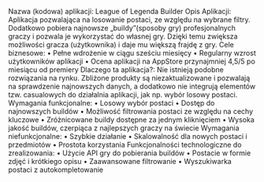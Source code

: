 Nazwa (kodowa) aplikacji:
League of Legenda Builder
Opis Aplikacji:
Aplikacja pozwalająca na losowanie postaci, ze względu na wybrane filtry. Dodatkowo pobiera najnowsze „buildy”(sposoby gry) profesjonalnych graczy i pozwala je wykorzystać do własnej gry. Dzięki temu zwiększa możliwości gracza (użytkownika) i daje mu większą frajdę z gry.
Cele biznesowe:
•	Pełne wdrożenie w ciągu sześciu miesięcy
•	Regularny wzrost użytkowników aplikacji
•	Ocena aplikacji na AppStore przynajmniej 4,5/5 po miesiącu od premiery
Dlaczego ta aplikacja?:
Nie istnieją podobne rozwiązania na rynku. Zbliżone produkty są niezaktualizowane i pozwalają na sprawdzenie najnowszych danych, a dodatkowo nie integrują elementów tzw. casualowych do działalnia aplikacji, jak np. wybór losowy postaci.
Wymagania funkcjonalne:
•	Losowy wybór postaci
•	Dostęp do najnowszych buildów
•	Możliwość filtrowania postaci ze względu na cechy kluczowe
•	Zróżnicowane buildy dostępne za jednym kliknięciem
•	Wysoka jakość buildów, czerpiąca z najlepszych graczy na świecie
Wymagania niefunkcjonalne:
•	Szybkie działanie
•	Skalowalność dla nowych postaci i przedmiotów
•	Prostota korzystania
Funkcjonalności technologiczne do zrealizowania:
•	Użycie API gry do pobierania buildów
•	Postacie w formie zdjęć i krótkiego opisu
•	Zaawansowane filtrowanie
•	Wyszukiwarka postaci  z autokompletowanie
